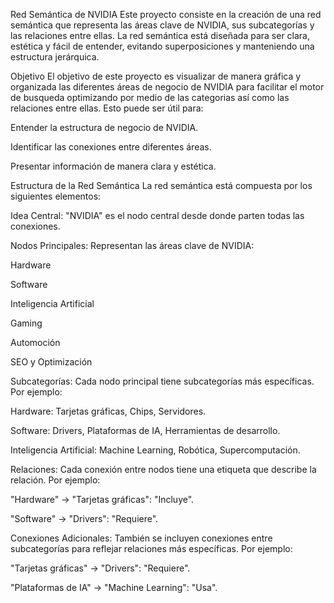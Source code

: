 Red Semántica de NVIDIA
Este proyecto consiste en la creación de una red semántica que representa las áreas clave de NVIDIA, sus subcategorías y las relaciones entre ellas. La red semántica está diseñada para ser clara, estética y fácil de entender, evitando superposiciones y manteniendo una estructura jerárquica.

Objetivo
El objetivo de este proyecto es visualizar de manera gráfica y organizada las diferentes áreas de negocio de NVIDIA para facilitar el motor de busqueda optimizando por medio de las categorias así como las relaciones entre ellas. Esto puede ser útil para:

Entender la estructura de negocio de NVIDIA.

Identificar las conexiones entre diferentes áreas.

Presentar información de manera clara y estética.

Estructura de la Red Semántica
La red semántica está compuesta por los siguientes elementos:

Idea Central: "NVIDIA" es el nodo central desde donde parten todas las conexiones.

Nodos Principales: Representan las áreas clave de NVIDIA:

Hardware

Software

Inteligencia Artificial

Gaming

Automoción

SEO y Optimización

Subcategorías: Cada nodo principal tiene subcategorías más específicas. Por ejemplo:

Hardware: Tarjetas gráficas, Chips, Servidores.

Software: Drivers, Plataformas de IA, Herramientas de desarrollo.

Inteligencia Artificial: Machine Learning, Robótica, Supercomputación.

Relaciones: Cada conexión entre nodos tiene una etiqueta que describe la relación. Por ejemplo:

"Hardware" → "Tarjetas gráficas": "Incluye".

"Software" → "Drivers": "Requiere".

Conexiones Adicionales: También se incluyen conexiones entre subcategorías para reflejar relaciones más específicas. Por ejemplo:

"Tarjetas gráficas" → "Drivers": "Requiere".

"Plataformas de IA" → "Machine Learning": "Usa".